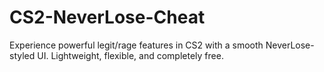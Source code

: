 # CS2-NeverLose-Cheat
Experience powerful legit/rage features in CS2 with a smooth NeverLose-styled UI. Lightweight, flexible, and completely free.
